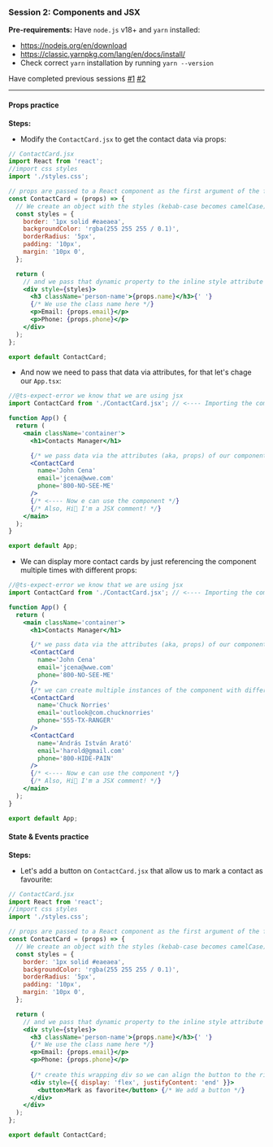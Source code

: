 ### **Session 2: Components and JSX**

**Pre-requirements:**
Have `node.js` v18+ and `yarn` installed:

- https://nodejs.org/en/download
- https://classic.yarnpkg.com/lang/en/docs/install/
- Check correct `yarn` installation by running `yarn --version`

Have completed previous sessions [#1](SESSION1.md) [#2](SESSION2.md)

---

#### Props practice

**Steps:**

- Modify the `ContactCard.jsx` to get the contact data via props:

```jsx
// ContactCard.jsx
import React from 'react';
//import css styles
import './styles.css';

// props are passed to a React component as the first argument of the function
const ContactCard = (props) => {
  // We create an object with the styles (kebab-case becomes camelCase)
  const styles = {
    border: '1px solid #eaeaea',
    backgroundColor: 'rgba(255 255 255 / 0.1)',
    borderRadius: '5px',
    padding: '10px',
    margin: '10px 0',
  };

  return (
    // and we pass that dynamic property to the inline style attribute of the div
    <div style={styles}>
      <h3 className='person-name'>{props.name}</h3>{' '}
      {/* We use the class name here */}
      <p>Email: {props.email}</p>
      <p>Phone: {props.phone}</p>
    </div>
  );
};

export default ContactCard;
```

- And now we need to pass that data via attributes, for that let's chage our `App.tsx`:

```jsx
//@ts-expect-error we know that we are using jsx
import ContactCard from './ContactCard.jsx'; // <---- Importing the component we created previous

function App() {
  return (
    <main className='container'>
      <h1>Contacts Manager</h1>

      {/* we pass data via the attributes (aka, props) of our component */}
      <ContactCard
        name='John Cena'
        email='jcena@wwe.com'
        phone='800-NO-SEE-ME'
      />
      {/* <---- Now e can use the component */}
      {/* Also, Hi👋 I'm a JSX comment! */}
    </main>
  );
}

export default App;
```

- We can display more contact cards by just referencing the component multiple times with different props:

```jsx
//@ts-expect-error we know that we are using jsx
import ContactCard from './ContactCard.jsx'; // <---- Importing the component we created previous

function App() {
  return (
    <main className='container'>
      <h1>Contacts Manager</h1>

      {/* we pass data via the attributes (aka, props) of our component */}
      <ContactCard
        name='John Cena'
        email='jcena@wwe.com'
        phone='800-NO-SEE-ME'
      />
      {/* we can create multiple instances of the component with different props*/}
      <ContactCard
        name='Chuck Norries'
        email='outlook@com.chucknorries'
        phone='555-TX-RANGER'
      />
      <ContactCard
        name='András István Arató'
        email='harold@gmail.com'
        phone='800-HIDE-PAIN'
      />
      {/* <---- Now e can use the component */}
      {/* Also, Hi👋 I'm a JSX comment! */}
    </main>
  );
}

export default App;
```

#### State & Events practice

**Steps:**

- Let's add a button on `ContactCard.jsx` that allow us to mark a contact as favourite:
```jsx
// ContactCard.jsx
import React from 'react';
//import css styles
import './styles.css';

// props are passed to a React component as the first argument of the function
const ContactCard = (props) => {
  // We create an object with the styles (kebab-case becomes camelCase)
  const styles = {
    border: '1px solid #eaeaea',
    backgroundColor: 'rgba(255 255 255 / 0.1)',
    borderRadius: '5px',
    padding: '10px',
    margin: '10px 0',
  };

  return (
    // and we pass that dynamic property to the inline style attribute of the div
    <div style={styles}>
      <h3 className='person-name'>{props.name}</h3>{' '}
      {/* We use the class name here */}
      <p>Email: {props.email}</p>
      <p>Phone: {props.phone}</p>
      
      {/* create this wrapping div so we can align the button to the right */}
      <div style={{ display: 'flex', justifyContent: 'end' }}>
        <button>Mark as favorite</button> {/* We add a button */}
      </div>
    </div>
  );
};

export default ContactCard;
```
